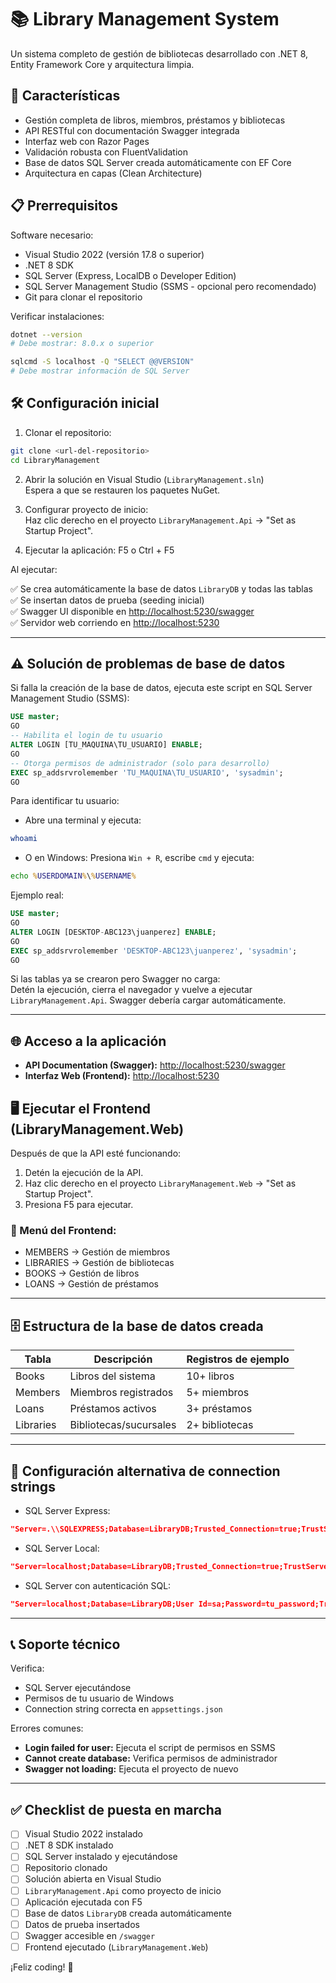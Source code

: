 # 📚 Library Management System

Un sistema completo de gestión de bibliotecas desarrollado con .NET 8, Entity Framework Core y arquitectura limpia.

## 🚀 Características

- Gestión completa de libros, miembros, préstamos y bibliotecas
- API RESTful con documentación Swagger integrada
- Interfaz web con Razor Pages
- Validación robusta con FluentValidation
- Base de datos SQL Server creada automáticamente con EF Core
- Arquitectura en capas (Clean Architecture)

## 📋 Prerrequisitos

Software necesario:

- Visual Studio 2022 (versión 17.8 o superior)  
- .NET 8 SDK  
- SQL Server (Express, LocalDB o Developer Edition)  
- SQL Server Management Studio (SSMS - opcional pero recomendado)  
- Git para clonar el repositorio  

Verificar instalaciones:

```bash
dotnet --version
# Debe mostrar: 8.0.x o superior

sqlcmd -S localhost -Q "SELECT @@VERSION"
# Debe mostrar información de SQL Server
```

## 🛠️ Configuración inicial

1. Clonar el repositorio:

```bash
git clone <url-del-repositorio>
cd LibraryManagement
```

2. Abrir la solución en Visual Studio (`LibraryManagement.sln`)  
   Espera a que se restauren los paquetes NuGet.

3. Configurar proyecto de inicio:  
   Haz clic derecho en el proyecto `LibraryManagement.Api` → "Set as Startup Project".

4. Ejecutar la aplicación: F5 o Ctrl + F5  

Al ejecutar:

✅ Se crea automáticamente la base de datos `LibraryDB` y todas las tablas  
✅ Se insertan datos de prueba (seeding inicial)  
✅ Swagger UI disponible en [http://localhost:5230/swagger](http://localhost:5230/swagger)  
✅ Servidor web corriendo en [http://localhost:5230](http://localhost:5230)

---

## ⚠️ Solución de problemas de base de datos

Si falla la creación de la base de datos, ejecuta este script en SQL Server Management Studio (SSMS):

```sql
USE master;
GO
-- Habilita el login de tu usuario
ALTER LOGIN [TU_MAQUINA\TU_USUARIO] ENABLE;
GO
-- Otorga permisos de administrador (solo para desarrollo)
EXEC sp_addsrvrolemember 'TU_MAQUINA\TU_USUARIO', 'sysadmin';
GO
```

Para identificar tu usuario:

- Abre una terminal y ejecuta:

```bash
whoami
```

- O en Windows: Presiona `Win + R`, escribe `cmd` y ejecuta:

```cmd
echo %USERDOMAIN%\%USERNAME%
```

Ejemplo real:

```sql
USE master;
GO
ALTER LOGIN [DESKTOP-ABC123\juanperez] ENABLE;
GO
EXEC sp_addsrvrolemember 'DESKTOP-ABC123\juanperez', 'sysadmin';
GO
```

Si las tablas ya se crearon pero Swagger no carga:  
Detén la ejecución, cierra el navegador y vuelve a ejecutar `LibraryManagement.Api`. Swagger debería cargar automáticamente.

---

## 🌐 Acceso a la aplicación

- **API Documentation (Swagger):** [http://localhost:5230/swagger](http://localhost:5230/swagger)  
- **Interfaz Web (Frontend):** [http://localhost:5230](http://localhost:5230)

## 🖥️ Ejecutar el Frontend (LibraryManagement.Web)

Después de que la API esté funcionando:

1. Detén la ejecución de la API.  
2. Haz clic derecho en el proyecto `LibraryManagement.Web` → "Set as Startup Project".  
3. Presiona F5 para ejecutar.

### 🎯 Menú del Frontend:

- MEMBERS → Gestión de miembros  
- LIBRARIES → Gestión de bibliotecas  
- BOOKS → Gestión de libros  
- LOANS → Gestión de préstamos

---

## 🗄️ Estructura de la base de datos creada

| Tabla     | Descripción           | Registros de ejemplo  |
|-----------|---------------------|---------------------|
| Books     | Libros del sistema   | 10+ libros          |
| Members   | Miembros registrados | 5+ miembros         |
| Loans     | Préstamos activos    | 3+ préstamos        |
| Libraries | Bibliotecas/sucursales | 2+ bibliotecas  |

---

## 🔧 Configuración alternativa de connection strings

- SQL Server Express:

```json
"Server=.\\SQLEXPRESS;Database=LibraryDB;Trusted_Connection=true;TrustServerCertificate=True;"
```

- SQL Server Local:

```json
"Server=localhost;Database=LibraryDB;Trusted_Connection=true;TrustServerCertificate=True;"
```

- SQL Server con autenticación SQL:

```json
"Server=localhost;Database=LibraryDB;User Id=sa;Password=tu_password;TrustServerCertificate=True;"
```

---

## 📞 Soporte técnico

Verifica:

- SQL Server ejecutándose  
- Permisos de tu usuario de Windows  
- Connection string correcta en `appsettings.json`

Errores comunes:

- **Login failed for user:** Ejecuta el script de permisos en SSMS  
- **Cannot create database:** Verifica permisos de administrador  
- **Swagger not loading:** Ejecuta el proyecto de nuevo

---

## ✅ Checklist de puesta en marcha

- [ ] Visual Studio 2022 instalado  
- [ ] .NET 8 SDK instalado  
- [ ] SQL Server instalado y ejecutándose  
- [ ] Repositorio clonado  
- [ ] Solución abierta en Visual Studio  
- [ ] `LibraryManagement.Api` como proyecto de inicio  
- [ ] Aplicación ejecutada con F5  
- [ ] Base de datos `LibraryDB` creada automáticamente  
- [ ] Datos de prueba insertados  
- [ ] Swagger accesible en `/swagger`  
- [ ] Frontend ejecutado (`LibraryManagement.Web`)

¡Feliz coding! 🎉

